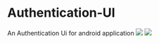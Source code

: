 # Authentication-UI
An Authentication Ui for android application
[![](https://jitpack.io/v/adugamayuba/Authentication-UI.svg)](https://jitpack.io/#adugamayuba/Authentication-UI)
[![](https://jitpack.io/v/adugamayuba/Authentication-UI.svg?label=Release)](https://jitpack.io/#jitpack/Authentication-UI)

